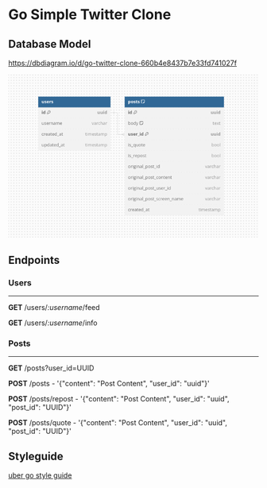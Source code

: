 # Go Simple Twitter Clone


## Database Model
https://dbdiagram.io/d/go-twitter-clone-660b4e8437b7e33fd741027f


![img.png](docs/img.png)


## Endpoints

### Users
___
**GET** /users/*:username*/feed

**GET** /users/*:username*/info

### Posts
___
**GET** /posts?user_id=UUID

**POST** /posts - '{"content": "Post Content", "user_id": "uuid"}'

**POST** /posts/repost - '{"content": "Post Content", "user_id": "uuid", "post_id": "UUID"}'

**POST** /posts/quote - '{"content": "Post Content", "user_id": "uuid", "post_id": "UUID"}'



## Styleguide 

[uber go style guide](https://github.com/alcir-junior-caju/uber-go-style-guide-pt-br)

